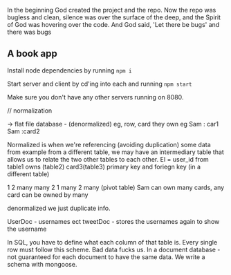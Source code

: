 In the beginning God created the project and the repo. Now the repo was bugless and clean, silence was over the surface of the deep, and the Spirit of God was hovering over the code. And God said, 'Let there be bugs' and there was bugs

## A book app 

Install node dependencies by running `npm i` 

Start server and client by cd'ing into each and running `npm start` 

Make sure you don't have any other servers running on 8080. 


// normalization 

-> flat file database - (denormalized) eg, row, card they own 
eg
Sam : car1
Sam :card2

Normalized is when we're referencing (avoiding duplication) some data from example from a different table, we may have an intermediary table that allows us to relate the two other tables to each other. 
EI = user_id from table1 owns (table2) card3(table3)
primary key and foriegn key (in a different table)

1 2 many
many 2 1 
many 2 many (pivot table) Sam can own many cards, any card can be owned by many

denormalized we just duplicate info. 

UserDoc - usernames ect
tweetDoc - stores the usernames again to show the username

In SQL, you have to define what each column of that table is. Every single row must follow this scheme. Bad data fucks us. 
In a document database - not guaranteed for each document to have the same data. We write a schema with mongoose. 



